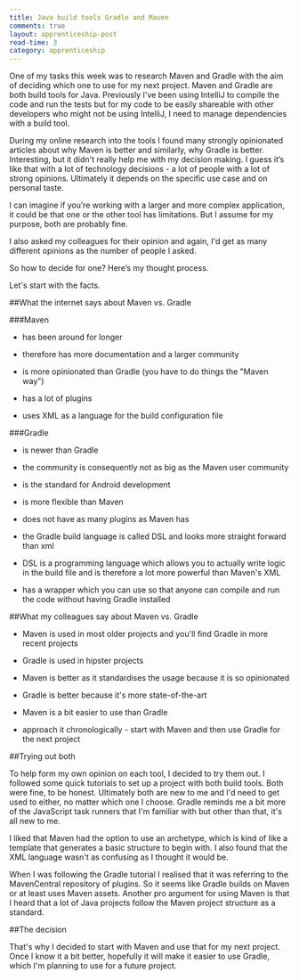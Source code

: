 ```yaml
---
title: Java build tools Gradle and Maven
comments: true
layout: apprenticeship-post
read-time: 3
category: apprenticeship
---
```


One of my tasks this week was to research Maven and Gradle with the aim of deciding which one to use for my next project. Maven and Gradle are both build tools for Java. Previously I've been using IntelliJ to compile the code and run the tests but for my code to be easily shareable with other developers who might not be using IntelliJ, I need to manage dependencies with a build tool.

<!--break-->

During my online research into the tools I found many strongly opinionated articles about why Maven is better and similarly, why Gradle is better. Interesting, but it didn't really help me with my decision making. I guess it’s like that with a lot of technology decisions - a lot of people with a lot of strong opinions. Ultimately it  depends on the specific use case and on personal taste. 

I can imagine if you’re working with a larger and more complex application, it could be that one or the other tool has limitations. But I assume for my purpose, both are probably fine.

I also asked my colleagues for their opinion and again, I'd get as many different opinions as the number of people I asked.

So how to decide for one? Here’s my thought process.

Let's start with the facts.

##What the internet says about Maven vs. Gradle

###Maven

- has been around for longer

- therefore has more documentation and a larger community

- is more opinionated than Gradle (you have to do things the "Maven way")

- has a lot of plugins

- uses XML as a language for the build configuration file

###Gradle

- is newer than Gradle 

- the community is consequently not as big as the Maven user community

- is the standard for Android development

- is more flexible than Maven

- does not have as many plugins as Maven has

- the Gradle build language is called DSL and looks more straight forward than xml

- DSL is a programming language which allows you to actually write logic in the build file and is therefore a lot more powerful than Maven's XML

- has a wrapper which you can use so that anyone can compile and run the code without having Gradle installed

##What my colleagues say about Maven vs. Gradle

- Maven is used in most older projects and you'll find Gradle in more recent projects

- Gradle is used in hipster projects

- Maven is better as it standardises the usage because it is so opinionated

- Gradle is better because it's more state-of-the-art

- Maven is a bit easier to use than Gradle

- approach it chronologically - start with Maven and then use Gradle for the next project


##Trying out both

To help form my own opinion on each tool, I decided to try them out. I followed some quick tutorials to set up a project with both build tools. Both were fine, to be honest. Ultimately both are new to me and I'd need to get used to either, no matter which one I choose. Gradle reminds me a bit more of the JavaScript task runners that I'm familiar with but other than that, it's all new to me.

I liked that Maven had the option to use an archetype, which is kind of like a template that generates a basic structure to begin with. I also found that the XML language wasn't as confusing as I thought it would be. 

When I was following the Gradle tutorial I realised that it was referring to the MavenCentral repository of plugins. So it seems like Gradle builds on Maven or at least uses Maven assets. Another pro argument for using Maven is that I heard that a lot of Java projects follow the Maven project structure as a standard. 

##The decision

That's why I decided to start with Maven and use that for my next project. Once I know it a bit better, hopefully it will make it easier to use Gradle, which I'm planning to use for a future project.
 
